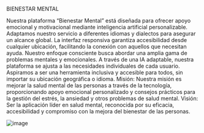 BIENESTAR MENTAL

Nuestra plataforma “Bienestar Mental” está diseñada para ofrecer apoyo emocional y motivacional mediante inteligencia artificial personalizable. Adaptamos nuestro servicio a diferentes idiomas y dialectos para asegurar un alcance global. 
La interfaz responsiva garantiza accesibilidad desde cualquier ubicación, facilitando la conexión con aquellos que necesitan ayuda. Nuestro enfoque consciente busca abordar una amplia gama de problemas mentales y emocionales. 
A través de una IA adaptable, nuestra plataforma se ajusta a las necesidades individuales de cada usuario. Aspiramos a ser una herramienta inclusiva y accesible para todos, sin importar su ubicación geográfica o idioma.
Misión: Nuestra misión es mejorar la salud mental de las personas a través de la tecnología, proporcionando apoyo emocional personalizado y consejos prácticos para la gestión del estrés, la ansiedad y otros problemas de salud mental.
Visión: Ser la aplicación líder en salud mental, reconocida por su eficacia, accesibilidad y compromiso con la mejora del bienestar de las personas.

![image](https://github.com/DavidAlonsoCF/BienestarMental/assets/171650798/c77a0160-5b9f-40d8-8808-08ce61969a24)
